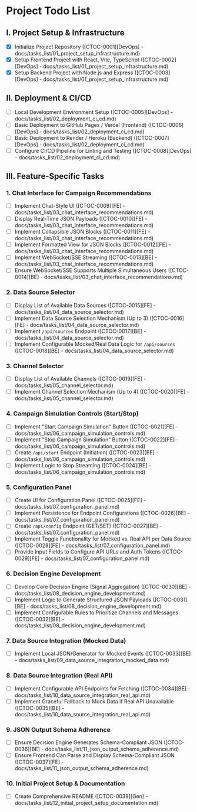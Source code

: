 # Project Todo List

## I. Project Setup & Infrastructure
- [x] Initialize Project Repository ([CTOC-0001][DevOps] - docs/tasks_list/01_project_setup_infrastructure.md)
- [x] Setup Frontend Project with React, Vite, TypeScript ([CTOC-0002][DevOps] - docs/tasks_list/01_project_setup_infrastructure.md)
- [x] Setup Backend Project with Node.js and Express ([CTOC-0003][DevOps] - docs/tasks_list/01_project_setup_infrastructure.md)

## II. Deployment & CI/CD
- [ ] Local Development Environment Setup ([CTOC-0005][DevOps] - docs/tasks_list/02_deployment_ci_cd.md)
- [ ] Basic Deployment to GitHub Pages / Vercel (Frontend) ([CTOC-0006][DevOps] - docs/tasks_list/02_deployment_ci_cd.md)
- [ ] Basic Deployment to Render / Heroku (Backend) ([CTOC-0007][DevOps] - docs/tasks_list/02_deployment_ci_cd.md)
- [ ] Configure CI/CD Pipeline for Linting and Testing ([CTOC-0008][DevOps] - docs/tasks_list/02_deployment_ci_cd.md)

## III. Feature-Specific Tasks

### 1. Chat Interface for Campaign Recommendations
- [ ] Implement Chat-Style UI ([CTOC-0009][FE] - docs/tasks_list/03_chat_interface_recommendations.md)
- [ ] Display Real-Time JSON Payloads ([CTOC-0010][FE] - docs/tasks_list/03_chat_interface_recommendations.md)
- [ ] Implement Collapsible JSON Blocks ([CTOC-0011][FE] - docs/tasks_list/03_chat_interface_recommendations.md)
- [ ] Implement Formatted View for JSON Blocks ([CTOC-0012][FE] - docs/tasks_list/03_chat_interface_recommendations.md)
- [ ] Implement WebSocket/SSE Streaming ([CTOC-0013][BE] - docs/tasks_list/03_chat_interface_recommendations.md)
- [ ] Ensure WebSocket/SSE Supports Multiple Simultaneous Users ([CTOC-0014][BE] - docs/tasks_list/03_chat_interface_recommendations.md)

### 2. Data Source Selector
- [ ] Display List of Available Data Sources ([CTOC-0015][FE] - docs/tasks_list/04_data_source_selector.md)
- [ ] Implement Data Source Selection Mechanism (Up to 3) ([CTOC-0016][FE] - docs/tasks_list/04_data_source_selector.md)
- [ ] Implement `/api/sources` Endpoint ([CTOC-0017][BE] - docs/tasks_list/04_data_source_selector.md)
- [ ] Implement Configurable Mocked/Real Data Logic for `/api/sources` ([CTOC-0018][BE] - docs/tasks_list/04_data_source_selector.md)

### 3. Channel Selector
- [ ] Display List of Available Channels ([CTOC-0019][FE] - docs/tasks_list/05_channel_selector.md)
- [ ] Implement Channel Selection Mechanism (Up to 4) ([CTOC-0020][FE] - docs/tasks_list/05_channel_selector.md)

### 4. Campaign Simulation Controls (Start/Stop)
- [ ] Implement "Start Campaign Simulation" Button ([CTOC-0021][FE] - docs/tasks_list/06_campaign_simulation_controls.md)
- [ ] Implement "Stop Campaign Simulation" Button ([CTOC-0022][FE] - docs/tasks_list/06_campaign_simulation_controls.md)
- [ ] Create `/api/start` Endpoint (Initiation) ([CTOC-0023][BE] - docs/tasks_list/06_campaign_simulation_controls.md)
- [ ] Implement Logic to Stop Streaming ([CTOC-0024][BE] - docs/tasks_list/06_campaign_simulation_controls.md)

### 5. Configuration Panel
- [ ] Create UI for Configuration Panel ([CTOC-0025][FE] - docs/tasks_list/07_configuration_panel.md)
- [ ] Implement Persistence for Endpoint Configurations ([CTOC-0026][BE] - docs/tasks_list/07_configuration_panel.md)
- [ ] Create `/api/config` Endpoint (GET/SET) ([CTOC-0027][BE] - docs/tasks_list/07_configuration_panel.md)
- [ ] Implement Toggle Functionality for Mocked vs. Real API per Data Source ([CTOC-0028][FE] - docs/tasks_list/07_configuration_panel.md)
- [ ] Provide Input Fields to Configure API URLs and Auth Tokens ([CTOC-0029][FE] - docs/tasks_list/07_configuration_panel.md)

### 6. Decision Engine Development
- [ ] Develop Core Decision Engine (Signal Aggregation) ([CTOC-0030][BE] - docs/tasks_list/08_decision_engine_development.md)
- [ ] Implement Logic to Generate Structured JSON Payloads ([CTOC-0031][BE] - docs/tasks_list/08_decision_engine_development.md)
- [ ] Implement Configurable Rules to Prioritize Channels and Messages ([CTOC-0032][BE] - docs/tasks_list/08_decision_engine_development.md)

### 7. Data Source Integration (Mocked Data)
- [ ] Implement Local JSON/Generator for Mocked Events ([CTOC-0033][BE] - docs/tasks_list/09_data_source_integration_mocked_data.md)

### 8. Data Source Integration (Real API)
- [ ] Implement Configurable API Endpoints for Fetching ([CTOC-0034][BE] - docs/tasks_list/10_data_source_integration_real_api.md)
- [ ] Implement Graceful Fallback to Mock Data if Real API Unavailable ([CTOC-0035][BE] - docs/tasks_list/10_data_source_integration_real_api.md)

### 9. JSON Output Schema Adherence
- [ ] Ensure Decision Engine Generates Schema-Compliant JSON ([CTOC-0036][BE] - docs/tasks_list/11_json_output_schema_adherence.md)
- [ ] Ensure Frontend Can Parse and Display Schema-Compliant JSON ([CTOC-0037][FE] - docs/tasks_list/11_json_output_schema_adherence.md)

### 10. Initial Project Setup & Documentation
- [ ] Create Comprehensive README ([CTOC-0038][Gen] - docs/tasks_list/12_initial_project_setup_documentation.md)
